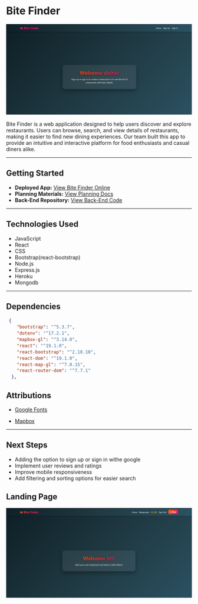 # Bite Finder

![Bite Finder Logo](image.png)

Bite Finder is a web application designed to help users discover and explore  restaurants. Users can browse, search, and view details of restaurants, making it easier to find new dining experiences. Our team built this app to provide an intuitive and interactive platform for food enthusiasts and casual diners alike.

---

## Getting Started

- **Deployed App:** [View Bite Finder Online](https://your-deployed-app-link.com)  
- **Planning Materials:** [View Planning Docs](https://trello.com/b/H9fdLLQf/project-3)  
- **Back-End Repository:** [View Back-End Code](https://github.com/Sayed-Ali-GA/bite-finder-back-end)

---

## Technologies Used

- JavaScript 
- React
- CSS 
- Bootstrap(react-bootstrap)
- Node.js
- Express.js
- Heroku
- Mongodb

---
## Dependencies

```JSON
 {
    "bootstrap": "^5.3.7",
    "dotenv": "^17.2.1",
    "mapbox-gl": "^3.14.0",
    "react": "^19.1.0",
    "react-bootstrap": "^2.10.10",
    "react-dom": "^19.1.0",
    "react-map-gl": "^7.0.15",
    "react-router-dom": "^7.7.1"
  },
  ```

## Attributions

- [Google Fonts](https://fonts.google.com/) 

- [Mapbox](mapbox.com)

---

## Next Steps

- Adding the option to sign up or sign in withe google 
- Implement user reviews and ratings  
- Improve mobile responsiveness  
- Add filtering and sorting options for easier search  

## Landing Page
![Bite Finder Logo](landingPage.png)

<!-- ## Sign up
![Bite Finder Logo](signUp.png)

## Sign in
![Bite Finder Logo](signIn.png)

## Restaurant List
![Bite Finder Logo](landingPage.png)
## Restaurant Details
![Bite Finder Logo](landingPage.png)
## Menu 
![Bite Finder Logo](landingPage.png) -->
